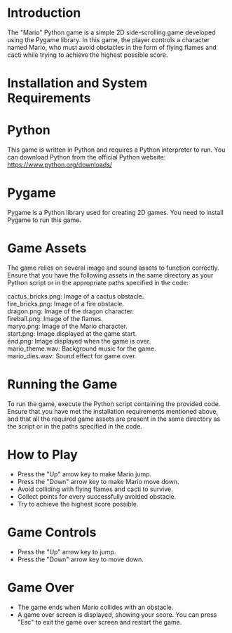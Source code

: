 # Introduction
The "Mario" Python game is a simple 2D side-scrolling game developed using the Pygame library. In this game, the player controls a character named Mario, who must avoid obstacles in the form of flying flames and cacti while trying to achieve the highest possible score.

# Installation and System Requirements
# Python
This game is written in Python and requires a Python interpreter to run. You can download Python from the official Python website: https://www.python.org/downloads/

# Pygame
Pygame is a Python library used for creating 2D games. You need to install Pygame to run this game.

# Game Assets
The game relies on several image and sound assets to function correctly.<br>Ensure that you have the following assets in the same directory as your Python script or in the appropriate paths specified in the code:

cactus_bricks.png: Image of a cactus obstacle.<br>
fire_bricks.png: Image of a fire obstacle.<br>
dragon.png: Image of the dragon character.<br>
fireball.png: Image of the flames.<br>
maryo.png: Image of the Mario character.<br>
start.png: Image displayed at the game start.<br>
end.png: Image displayed when the game is over.<br>
mario_theme.wav: Background music for the game.<br>
mario_dies.wav: Sound effect for game over.
# Running the Game
To run the game, execute the Python script containing the provided code.<br>Ensure that you have met the installation requirements mentioned above, and that all the required game assets are present in the same directory as the script or in the paths specified in the code.

# How to Play
- Press the "Up" arrow key to make Mario jump.
- Press the "Down" arrow key to make Mario move down.
- Avoid colliding with flying flames and cacti to survive.
- Collect points for every successfully avoided obstacle.
- Try to achieve the highest score possible.
# Game Controls
- Press the "Up" arrow key to jump.
- Press the "Down" arrow key to move down.
# Game Over
- The game ends when Mario collides with an obstacle.
- A game over screen is displayed, showing your score.
You can press "Esc" to exit the game over screen and restart the game.
